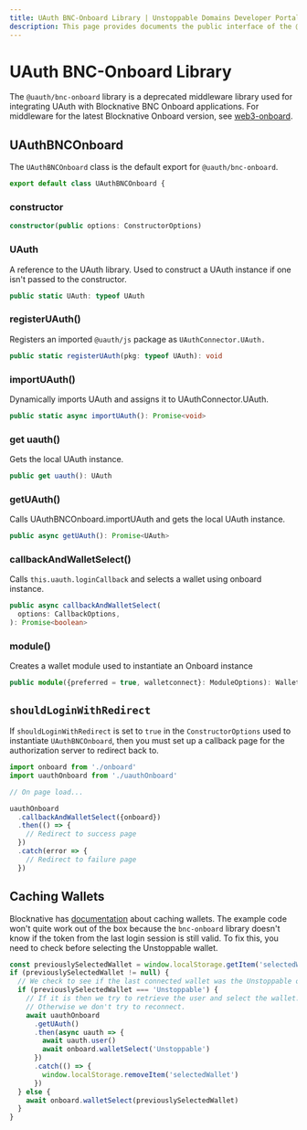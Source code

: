 ```yaml
---
title: UAuth BNC-Onboard Library | Unstoppable Domains Developer Portal
description: This page provides documents the public interface of the @uauth/bnc-onboard middleware library.
---
```


# UAuth BNC-Onboard Library

The `@uauth/bnc-onboard` library is a deprecated middleware library used for integrating UAuth with Blocknative BNC Onboard applications. For middleware for the latest Blocknative Onboard version, see [web3-onboard](/login-with-unstoppable/libraries/uauth-web3-onboard.md).

## UAuthBNCOnboard

The `UAuthBNCOnboard` class is the default export for `@uauth/bnc-onboard`.

```javascript
export default class UAuthBNCOnboard {
```

### constructor

```typescript
constructor(public options: ConstructorOptions)
```

### UAuth

A reference to the UAuth library. Used to construct a UAuth instance if one isn't passed to the constructor.

```typescript  
public static UAuth: typeof UAuth
```

### registerUAuth()

Registers an imported `@uauth/js` package as `UAuthConnector.UAuth.`

```typescript 
public static registerUAuth(pkg: typeof UAuth): void
```

### importUAuth()

Dynamically imports UAuth and assigns it to UAuthConnector.UAuth.

```typescript
public static async importUAuth(): Promise<void>
```

### get uauth()

Gets the local UAuth instance.

```typescript
public get uauth(): UAuth
```

### getUAuth()

Calls UAuthBNCOnboard.importUAuth and gets the local UAuth instance.

```typescript
public async getUAuth(): Promise<UAuth>
```

### callbackAndWalletSelect()

Calls `this.uauth.loginCallback` and selects a wallet using onboard instance.

```typescript  
public async callbackAndWalletSelect(
  options: CallbackOptions,
): Promise<boolean>
```

### module()

Creates a wallet module used to instantiate an Onboard instance

```typescript
public module({preferred = true, walletconnect}: ModuleOptions): WalletModule}
```

## `shouldLoginWithRedirect`

If `shouldLoginWithRedirect` is set to `true` in the `ConstructorOptions` used to instantiate `UAuthBNCOnboard`, then you must set up a callback page for the authorization server to redirect back to.

```javascript
import onboard from './onboard'
import uauthOnboard from './uauthOnboard'

// On page load...

uauthOnboard
  .callbackAndWalletSelect({onboard})
  .then(() => {
    // Redirect to success page
  })
  .catch(error => {
    // Redirect to failure page
  })
```

## Caching Wallets

Blocknative has [documentation](https://docs.blocknative.com/onboard#caching-wallet-selection) about caching wallets. The example code won't quite work out of the box because the `bnc-onboard` library doesn't know if the token from the last login session is still valid. To fix this, you need to check before selecting the Unstoppable wallet.

```javascript
const previouslySelectedWallet = window.localStorage.getItem('selectedWallet')
if (previouslySelectedWallet != null) {
  // We check to see if the last connected wallet was the Unstoppable one.
  if (previouslySelectedWallet === 'Unstoppable') {
    // If it is then we try to retrieve the user and select the wallet.
    // Otherwise we don't try to reconnect.
    await uauthOnboard
      .getUAuth()
      .then(async uauth => {
        await uauth.user()
        await onboard.walletSelect('Unstoppable')
      })
      .catch(() => {
        window.localStorage.removeItem('selectedWallet')
      })
  } else {
    await onboard.walletSelect(previouslySelectedWallet)
  }
}
```